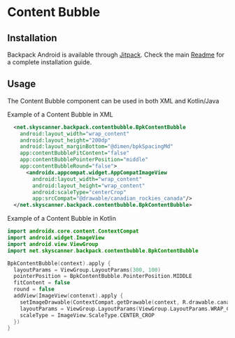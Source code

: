 # Content Bubble

## Installation

Backpack Android is available through [Jitpack](https://jitpack.io/#Skyscanner/backpack-android). Check the main [Readme](https://github.com/skyscanner/backpack-android#installation) for a complete installation guide.

## Usage

The Content Bubble component can be used in both XML and Kotlin/Java

Example of a Content Bubble in XML

```xml
  <net.skyscanner.backpack.contentbubble.BpkContentBubble
    android:layout_width="wrap_content"
    android:layout_height="200dp"
    android:layout_marginBottom="@dimen/bpkSpacingMd"
    app:contentBubbleFitContent="false"
    app:contentBubblePointerPosition="middle"
    app:contentBubbleRound="false">
      <androidx.appcompat.widget.AppCompatImageView
        android:layout_width="wrap_content"
        android:layout_height="wrap_content"
        android:scaleType="centerCrop"
        app:srcCompat="@drawable/canadian_rockies_canada"/>
  </net.skyscanner.backpack.contentbubble.BpkContentBubble>
```

Example of a Content Bubble in Kotlin

```Kotlin
import androidx.core.content.ContextCompat
import android.widget.ImageView
import android.view.ViewGroup
import net.skyscanner.backpack.contentbubble.BpkContentBubble

BpkContentBubble(context).apply {
  layoutParams = ViewGroup.LayoutParams(300, 100)
  pointerPosition = BpkContentBubble.PointerPosition.MIDDLE
  fitContent = false
  round = false
  addView(ImageView(contenxt).apply {
    setImageDrawable(ContextCompat.getDrawable(context, R.drawable.canadian_rockies_canada))
    layoutParams = ViewGroup.LayoutParams(ViewGroup.LayoutParams.WRAP_CONTENT, ViewGroup.LayoutParams.WRAP_CONTENT)
    scaleType = ImageView.ScaleType.CENTER_CROP
  })
}
```
